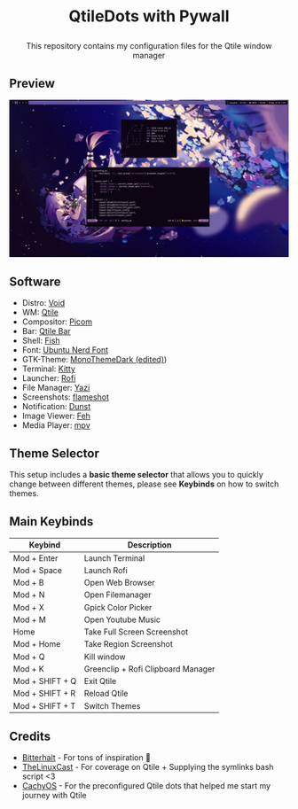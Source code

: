 # <p align="center">QtileDots with Pywall</p>

<p align="center">This repository contains my configuration files for the Qtile window manager</p>

## Preview
![preview](preview/preview.png?raw=true)

## Software
- Distro: [Void](https://voidlinux.org/)
- WM: [Qtile](https://qtile.org/)
- Compositor: [Picom](https://github.com/yshui/picom)
- Bar: [Qtile Bar](https://qtile.org/)
- Shell: [Fish](https://fishshell.com/)
- Font: [Ubuntu Nerd Font](https://www.nerdfonts.com/font-downloads)
- GTK-Theme: [MonoThemeDark (edited)](https://github.com/witalihirsch/Mono-gtk-theme))
- Terminal: [Kitty](https://sw.kovidgoyal.net/kitty/)
- Launcher: [Rofi](https://github.com/davatorium/rofi)
- File Manager: [Yazi](https://github.com/sxyazi/yazi)
- Screenshots: [flameshot](https://flameshot.org/)
- Notification: [Dunst](https://github.com/dunst-project/dunst)
- Image Viewer: [Feh](https://feh.finalrewind.org/)
- Media Player: [mpv](https://github.com/mpv-player/mpv)

## Theme Selector

This setup includes a **basic theme selector** that allows you to quickly change between different themes, please see **Keybinds** on how to switch themes.


## Main Keybinds

| Keybind | Description |
|---|---|
| Mod + Enter | Launch Terminal |
| Mod + Space | Launch Rofi |
| Mod + B | Open Web Browser |
| Mod + N | Open Filemanager |
| Mod + X | Gpick Color Picker |
| Mod + M | Open Youtube Music |
| Home | Take Full Screen Screenshot |
| Mod + Home | Take Region Screenshot |
| Mod + Q | Kill window |
| Mod + K | Greenclip + Rofi Clipboard Manager |
| Mod + SHIFT + Q | Exit Qtile |
| Mod + SHIFT + R | Reload Qtile |
| Mod + SHIFT + T | Switch Themes |

## Credits
- [Bitterhalt](https://github.com/bitterhalt) - For tons of inspiration 🐐
- [TheLinuxCast](https://gitlab.com/thelinuxcast) - For coverage on Qtile + Supplying the symlinks bash script <3
- [CachyOS](https://cachyos.org/) - For the preconfigured Qtile dots that helped me start my journey with Qtile
